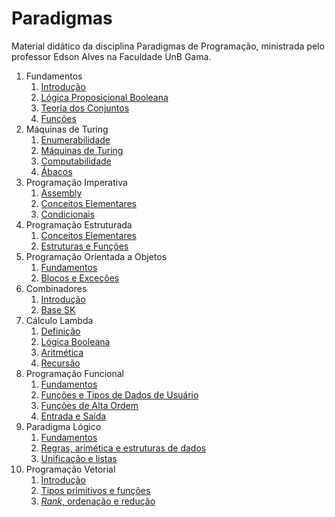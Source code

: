 # Paradigmas

Material didático da disciplina Paradigmas de Programação, ministrada pelo professor Edson Alves na Faculdade UnB Gama.

1. Fundamentos
    1. [Introdução](Fundamentos/introducao/introducao.pdf)
    1. [Lógica Proposicional Booleana](Fundamentos/logica_booleana/logica_booleana.pdf)
    1. [Teoria dos Conjuntos](Fundamentos/teoria_dos_conjuntos/teoria_dos_conjuntos.pdf)
    1. [Funções](Fundamentos/funcoes/funcoes.pdf)
1. Máquinas de Turing
    1. [Enumerabilidade](Maquinas_de_Turing/enumerabilidade/enumerabilidade.pdf)
    1. [Máquinas de Turing](Maquinas_de_Turing/maquinas_de_turing/maquinas_de_turing.pdf)
    1. [Computabilidade](Maquinas_de_Turing/computabilidade/computabilidade.pdf)
    1. [Ábacos](Maquinas_de_Turing/abacos/abacos.pdf)
1. Programação Imperativa
    1. [Assembly](Programacao_Imperativa/slides/assembly/assembly.pdf)
    1. [Conceitos Elementares](Programacao_Imperativa/slides/conceitos_elementares/conceitos_elementares.pdf)
    1. [Condicionais](Programacao_Imperativa/slides/condicionais/condicionais.pdf)
1. Programação Estruturada
    1. [Conceitos Elementares](Programacao_Estruturada/slides/conceitos_elementares/conceitos_elementares.pdf)
    1. [Estruturas e Funções](Programacao_Estruturada/slides/estruturas_e_funcoes/estruturas_e_funcoes.pdf)
1. Programação Orientada a Objetos
    1. [Fundamentos](Orientacao_a_Objetos/small_talk/small_talk.pdf)
    1. [Blocos e Exceções](Orientacao_a_Objetos/blocos_e_excecoes/blocos_e_excecoes.pdf)
1. Combinadores
    1. [Introdução](Combinadores/introducao/introducao.pdf)
    1. [Base SK](Combinadores/base_sk/base_sk.pdf)
1. Cálculo Lambda
    1. [Definição](Lambda_Calculus/definicao/definicao.pdf)
    1. [Lógica Booleana](Lambda_Calculus/logica_booleana/logica_booleana.pdf)
    1. [Aritmética](Lambda_Calculus/aritmetica/aritmetica.pdf)
    1. [Recursão](Lambda_Calculus/recursao/recursao.pdf)
1. Programação Funcional
    1. [Fundamentos](Programacao_Funcional/fundamentos/fundamentos.pdf)
    1. [Funções e Tipos de Dados de Usuário](Programacao_Funcional/funcoes/funcoes.pdf)
    1. [Funções de Alta Ordem](Programacao_Funcional/alta_ordem/alta_ordem.pdf)
    1. [Entrada e Saída](Programacao_Funcional/io/io.pdf)
1. Paradigma Lógico
    1. [Fundamentos](Paradigma_Logico/fundamentos/fundamentos.pdf)
    1. [Regras, arimética e estruturas de dados](Paradigma_Logico/regras/regras.pdf)
    1. [Unificação e listas](Paradigma_Logico/unificacao/unificacao.pdf)
1. Programação Vetorial
    1. [Introdução](Programacao_Vetorial/introducao/introducao.pdf)
    1. [Tipos primitivos e funções](Programacao_Vetorial/tipos_primitivos_e_funcoes/tipos_primitivos_e_funcoes.pdf)
    1. [_Rank_, ordenação e redução](Programacao_Vetorial/rank_ordenacao_reducao/rank_ordenacao_reducao.pdf)

<!-- TODO:
    - Adicionar em Prolog:
        1. Estruturas de controle
        2. Linguagens naturais

    - Programação orientada a pilha (Forth)
        1. https://learnxinyminutes.com/forth/

Exercícios:

1. Paradigma Lógico
    1. [Wedding Woes](https://exercism.org/tracks/prolog/exercises/wedding-woes)
    2. [Queen Attack](https://exercism.org/tracks/prolog/exercises/queen-attack)
    3. [Triangle](https://exercism.org/tracks/prolog/exercises/triangle)
    4. [Binary](https://exercism.org/tracks/prolog/exercises/binary)
    5. [Pascal's Triangle](https://exercism.org/tracks/prolog/exercises/pascals-triangle)
-->
